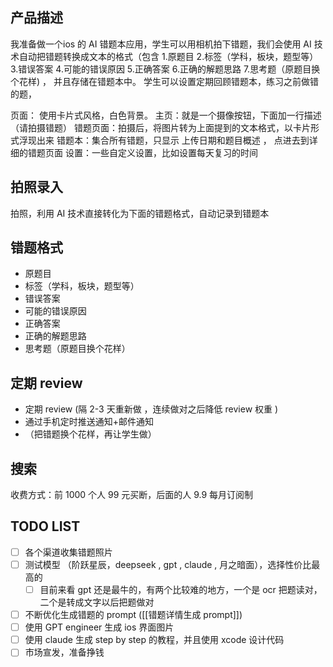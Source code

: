 
## 产品描述

我准备做一个ios 的 AI 错题本应用，学生可以用相机拍下错题，我们会使用 AI 技术自动把错题转换成文本的格式（包含 1.原题目 2.标签（学科，板块，题型等）3.错误答案 4.可能的错误原因
5.正确答案 6.正确的解题思路 7.思考题（原题目换个花样) ， 并且存储在错题本中。
学生可以设置定期回顾错题本，练习之前做错的题，

页面：
使用卡片式风格，白色背景。
主页：就是一个摄像按钮，下面加一行描述（请拍摄错题）
错题页面：拍摄后，将图片转为上面提到的文本格式，以卡片形式浮现出来
错题本：集合所有错题，只显示 上传日期和题目概述 ， 点进去到详细的错题页面
设置：一些自定义设置，比如设置每天复习的时间


## 拍照录入

拍照，利用 AI 技术直接转化为下面的错题格式，自动记录到错题本


##  错题格式

- 原题目
- 标签（学科，板块，题型等）
- 错误答案
- 可能的错误原因
- 正确答案
- 正确的解题思路
- 思考题（原题目换个花样）


##  定期 review

- 定期 review (隔 2-3 天重新做 ，连续做对之后降低 review 权重 ) 
- 通过手机定时推送通知+邮件通知
- （把错题换个花样，再让学生做）

## 搜索



收费方式：前 1000 个人 99 元买断，后面的人 9.9 每月订阅制

## TODO LIST

- [ ]  各个渠道收集错题照片
- [ ]  测试模型 （阶跃星辰，deepseek , gpt , claude , 月之暗面），选择性价比最高的
	- [ ] 目前来看 gpt 还是最牛的，有两个比较难的地方，一个是 ocr 把题读对，二个是转成文字以后把题做对
- [ ]  不断优化生成错题的 prompt ([[错题详情生成 prompt]])
- [ ]  使用 GPT engineer 生成 ios 界面图片
- [ ]  使用 claude 生成 step by step 的教程，并且使用 xcode 设计代码
- [ ]  市场宣发，准备挣钱
